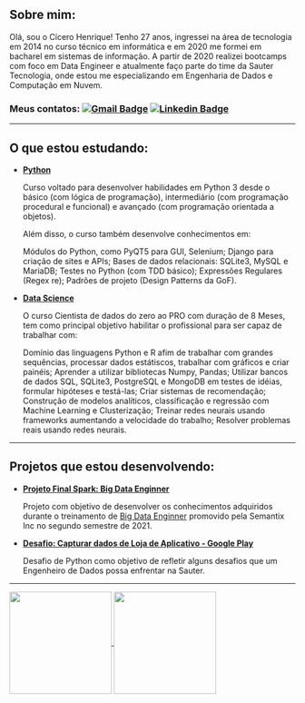 ## **Sobre mim:**

Olá, sou o Cícero Henrique! 
Tenho 27 anos, ingressei na área de tecnologia em 2014 no curso técnico em informática e em 2020 me formei em bacharel em sistemas de informação.
A partir de 2020 realizei bootcamps com foco em Data Engineer e atualmente faço parte do time da Sauter Tecnologia, onde estou me especializando em Engenharia de Dados e Computação em Nuvem.


### **Meus contatos:** [![Gmail Badge](https://img.shields.io/badge/Gmail-D14836?style=flat&logo=gmail&logoColor=white&link=mailto:cicerooficial@gmail.com.com)](mailto:cicerooficial@gmail.com) [![Linkedin Badge](https://img.shields.io/badge/LinkedIn-0077B5?style=flat&logo=linkedin&logoColor=white)](https://www.linkedin.com/in/cicero-henrique-santos/) 

----------

## **O que estou estudando:**

- **[Python](https://github.com/cicerooficial/curso_Python3)**
  
  Curso voltado para desenvolver habilidades em Python 3 desde o básico (com lógica de programação), intermediário (com programação procedural e funcional) e avançado (com programação orientada a objetos). 
  
  Além disso, o curso também desenvolve conhecimentos em: 
  
  Módulos do Python, como PyQT5 para GUI, Selenium; Django para criação de sites e APIs; Bases de dados relacionais: SQLite3, MySQL e MariaDB; Testes no Python (com TDD básico); Expressões Regulares (Regex re); Padrões de projeto (Design Patterns da GoF).

- **[Data Science](https://github.com/cicerooficial/data-science-mentorama)**
  
  O curso Cientista de dados do zero ao PRO com duração de 8 Meses, tem como principal objetivo habilitar o profissional para ser capaz de trabalhar com:
  
  Domínio das linguagens Python e R afim de trabalhar com grandes sequências, processar dados estátiscos, trabalhar com gráficos e criar painéis; Aprender a utilizar bibliotecas Numpy, Pandas; Utilizar bancos de dados SQL, SQLite3, PostgreSQL e MongoDB em testes de idéias, formular hipóteses e testá-las; Criar sistemas de recomendação; Construção de modelos analíticos, classificação e regressão com Machine Learning e Clusterização; Treinar redes neurais usando frameworks aumentando a velocidade do trabalho; Resolver problemas reais usando redes neurais.

----------

## **Projetos que estou desenvolvendo:**

- **[Projeto Final Spark: Big Data Enginner](https://github.com/cicerooficial/projeto-final-big-data-enginner-sematix#enviar-os-dados-para-o-hdfs)**
  
  Projeto com objetivo de desenvolver os conhecimentos adquiridos durante o treinamento de [Big Data Enginner](https://github.com/cicerooficial/big-data-engineer-sematix) promovido pela Semantix Inc no segundo semestre de 2021.

- **[Desafio: Capturar dados de Loja de Aplicativo - Google Play](https://github.com/cicerooficial/desafio-case-python-sauter)**
  
  Desafio de Python como objetivo de refletir alguns desafios que um Engenheiro de Dados possa enfrentar na Sauter.

----------

<a href="https://github.com/cicerooficial">
    <img height="180em" align="center" src="https://github-readme-stats.vercel.app/api?username=cicerooficial&count_private=true&show_icons=true&theme=algolia&hide_border=true&include_all_commits=true&layout=compact&)" />
</a>
<a href="https://github.com/cicerooficial">
    <img height="180em" align="center" src="https://github-readme-stats.vercel.app/api/top-langs/?username=cicerooficial&langs_count=8&layout=compact&theme=algolia&hide_border=true&include_all_commits=true&count_private=true&)" />
</a>
